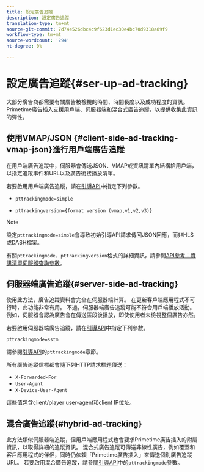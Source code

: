 ```yaml
---
title: 設定廣告追蹤
description: 設定廣告追蹤
translation-type: tm+mt
source-git-commit: 7d74e526dbc4c9f623d1ec30e4bc70d9318a89f9
workflow-type: tm+mt
source-wordcount: '294'
ht-degree: 0%

---
```



# 設定廣告追蹤{#ser-up-ad-tracking}

大部分廣告商都需要有關廣告被檢視的時間、時間長度以及成功程度的資訊。 Primetime廣告插入支援用戶端、伺服器端和混合式廣告追蹤，以提供收集此資訊的彈性。

## 使用VMAP/JSON {#client-side-ad-tracking-vmap-json}進行用戶端廣告追蹤

在用戶端廣告追蹤中，伺服器會傳送JSON、VMAP或資訊清單內結構給用戶端，以指定追蹤事件和URL以及廣告銜接播放清單。

若要啟用用戶端廣告追蹤，請在[引導API](/help/dynamic-ad-insertion/msapi-topics/ms-getting-started/ms-api-query-params.md)中指定下列參數。

* `pttrackingmode=simple`

* `pttrackingversion={format version (vmap,v1,v2,v3)}`

>[!NOTE]
>
>設定`pttrackingmode=simple`會導致初始引導API請求傳回JSON回應，而非HLS或DASH檔案。

有關`pttrackingmode`、`pttrackingversion`格式的詳細資訊，請參閱[API參考：資訊清單伺服器查詢參數](/help/dynamic-ad-insertion/msapi-topics/ms-getting-started/ms-api-query-params.md)。

## 伺服器端廣告追蹤{#server-side-ad-tracking}

使用此方法，廣告追蹤資料會完全在伺服器端計算。 在更新客戶端應用程式不可行時，此功能非常有用。 不過，伺服器端廣告追蹤可能不符合用戶端播放活動。 例如，伺服器會認為廣告會在傳送區段後播放，即使使用者未檢視整個廣告亦然。

若要啟用伺服器端廣告追蹤，請在[引導API](/help/dynamic-ad-insertion/msapi-topics/ms-getting-started/ms-api-query-params.md)中指定下列參數。

`pttrackingmode=sstm`

請參閱[引導API](/help/dynamic-ad-insertion/msapi-topics/ms-getting-started/ms-api-query-params.md)的`pttrackingmode`章節。

所有廣告追蹤信標都會隨下列HTTP請求標題傳送：

* `X-Forwarded-For`
* `User-Agent`
* `X-Device-User-Agent`

這些值包含client/player user-agent和client IP位址。

## 混合廣告追蹤{#hybrid-ad-tracking}

此方法類似伺服器端追蹤，但用戶端應用程式也會要求Primetime廣告插入的附屬資訊，以取得詳細的追蹤資訊。 混合式廣告追蹤可傳送非線性廣告，例如覆蓋和客戶應用程式的伴侶，同時仍依賴「Primetime廣告插入」來傳送個別廣告追蹤URL。
若要啟用混合廣告追蹤，請參閱[引導API](/help/dynamic-ad-insertion/msapi-topics/ms-getting-started/ms-api-query-params.md)中的`pttrackingmode`參數。
